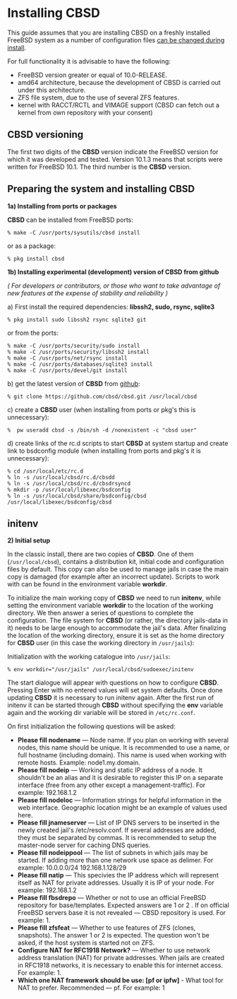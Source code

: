 # Installing CBSD


This guide assumes that you are installing CBSD on a freshly installed FreeBSD system as a number of configuration files [can be changed during install](https://www.bsdstore.ru/en/custom_freecbsd.html).


For full functionality it is advisable to have the following:

  +  FreeBSD version greater or equal of 10.0-RELEASE.
  +  amd64 architecture, because the development of CBSD is carried out under this architecture.
  +  ZFS file system, due to the use of several ZFS features.
  +  kernel with RACCT/RCTL and VIMAGE support (CBSD can fetch out a kernel from own repository with your consent)


## CBSD versioning


The first two digits of the **CBSD** version indicate the FreeBSD version for which it was developed and tested. Version 10.1.3 means that scripts were written for FreeBSD 10.1. The third number is the **CBSD** version.

## Preparing the system and installing CBSD


**1a) Installing from ports or packages**

**CBSD** can be installed from FreeBSD ports:

```
% make -C /usr/ports/sysutils/cbsd install
```

or as a package:

```
% pkg install cbsd
```

**1b) Installing experimental (development) version of CBSD from github**

 *( For developers or contributors, or those who want to take advantage of new features at the expense of stability and reliability )*

 a) First install the required dependencies: **libssh2, sudo, rsync, sqlite3**


```
% pkg install sudo libssh2 rsync sqlite3 git
```

or from the ports:

```
% make -C /usr/ports/security/sudo install
% make -C /usr/ports/security/libssh2 install
% make -C /usr/ports/net/rsync install
% make -C /usr/ports/databases/sqlite3 install
% make -C /usr/ports/devel/git install
```

b) get the latest version of **CBSD** from [github](https://github.com/):

```
% git clone https://github.com/cbsd/cbsd.git /usr/local/cbsd
```

c) create a **CBSD** user (when installing from ports or pkg's this is unnecessary):

```
%  pw useradd cbsd -s /bin/sh -d /nonexistent -c "cbsd user"
```

d) create links of the rc.d scripts to start **CBSD** at system startup and create link to bsdconfig module (when installing from ports and pkg's it is unnecessary):

```
% cd /usr/local/etc/rc.d
% ln -s /usr/local/cbsd/rc.d/cbsdd
% ln -s /usr/local/cbsd/rc.d/cbsdrsyncd
% mkdir -p /usr/local/libexec/bsdconfig
% ln -s /usr/local/cbsd/share/bsdconfig/cbsd /usr/local/libexec/bsdconfig/cbsd
```

## initenv

**2) Initial setup**

In the classic install, there are two copies of **CBSD**. One of them (`/usr/local/cbsd`), contains a distribution kit, initial code and configuration files by default. This copy can also be used to manage jails in case the main copy is damaged (for example after an incorrect update). Scripts to work with can be found in the environment variable **workdir**.

To initialize the main working copy of **CBSD** we need to run **initenv**, while setting the environment variable **workdir** to the location of the working directory. We then answer a series of questions to complete the configuration. The file system for **CBSD** (or rather, the directory jails-data in it) needs to be large enough to accommodate the jail's data. After finalizing the location of the working directory, ensure it is set as the home directory for **CBSD** user (in this case the working directory in `/usr/jails`):

Initialization with the working catalogue into `/usr/jails`:

```
% env workdir="/usr/jails" /usr/local/cbsd/sudoexec/initenv
```

The start dialogue will appear with questions on how to configure **CBSD**. Pressing Enter with no entered values will set system defaults. Once done updating **CBSD** it is necessary to run initenv again. After the first run of initenv it can be started through **CBSD** without specifying the **env** variable again and the working dir variable will be stored in `/etc/rc.conf`.

On first initialization the following questions will be asked:


  +  **Please fill nodename** — Node name. If you plan on working with several nodes, this name should be unique. It is recommended to use a name, or full hostname (including domain). This name is used when working with remote hosts. Example: node1.my.domain.
  +  **Please fill nodeip** — Working and static IP address of a node. It shouldn't be an alias and it is desirable to register this IP on a separate interface (free from any other except a management-traffic). For example: 192.168.1.2
  +  **Please fill nodeloc** — Information strings for helpful information in the web interface. Geographic location might be an example of values used here.
  +  **Please fill jnameserver** — List of IP DNS servers to be inserted in the newly created jail's /etc/resolv.conf. If several addresses are added, they must be separated by commas. It is recommended to setup the master-node server for caching DNS queries.
  +  **Please fill nodeippool** — The list of subnets in which jails may be started. If adding more than one network use space as delimer. For example: 10.0.0.0/24 192.168.1.128/29
  +  **Please fill natip** — This specivies the IP address which will represent itself as NAT for private addresses. Usually it is IP of your node. For example: 192.168.1.2
  +  **Please fill fbsdrepo** — Whether or not to use an official FreeBSD repository for base/templates. Expected answers are 1 or 2 . If on official FreeBSD servers base it is not revealed — CBSD repository is used. For example: 1.
  +  **Please fill zfsfeat** — Whether to use features of ZFS (clones, snapshots). The answer 1 or 2 is expected. The question won't be asked, if the host system is started not on ZFS.
  +  **Configure NAT for RFC1918 Network?** — Whether to use network address translation (NAT) for private addresses. When jails are created in RFC1918 networks, it is necessary to enable this for internet access. For example: 1.
  +  **Which one NAT framework should be use: [pf or ipfw]** - What tool for NAT to prefer. Recommended — pf. For example: 1


